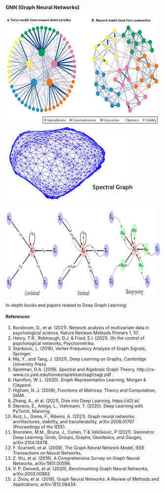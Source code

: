 ### GNN (Graph Neural Networks)

<img src="PscStruc.png" alt="PscStruc.png" style="height: 360px; width:615px;"/>

<img src="SpectralGraph1.png" alt="SpectralGraph.png" style="height: 257px; width:424px;"/>

<img src="GNNdataflow.png" alt="GNNdataflow.png" style="height: 295px; width:1231px;"/>

In-depth books and papers related to Deep Graph Learning:
#### References
<ol>
<li>
Borsboom, D., et al. (2021). Network analysis of multivariate data in psychological science, Nature Reviews Methods Primers 1, 57.
</li>
<li>
Henry, T.R., Robinaugh, D.J. & Fried, E.I. (2021). On the control of psychological networks, Psychometrika.
</li>  
<li>
  Stankovic, L. (2018), Vertex-Frequency Analysis of Graph Signals, Springer.
</li>
<li>
  Ma, Y., and Tang, J. (2021), Deep Learning on Graphs, Cambridge University Press.
</li> 
<li>
  Spielman, D.A. (2019). Spectral and Algebraic Graph Theory, http://cs-www.cs.yale.edu/homes/spielman/sagt/sagt.pdf .
</li>  
<li>
  Hamilton, W. L. (2020). Graph Representation Learning, Morgan & Claypool.
</li>  
<li>
  Higham, N. J. (2008), Functions of Matrices: Theory and Computation, SIAM.
</li>
<li>
  Zhang, A., et al. (2021), Dive into Deep Learning, https://d2l.ai/
</li>
<li>
  Stevens, E., Antiga, L., Viehmann, T. (2020). Deep Learning with PyTorch,  Manning.
</li> 
<li>
Ruiz, L., Gama, F.,  Ribeiro, A. (2021). Graph neural networks: architectures, stability, and transferability, arXiv:2008.01767 (Proceedings of the IEEE).
</li>
<li>
  Bronstein, M.M., Bruna, J., Cohen, T & Veličković, P (2021). Geometric Deep Learning: Grids, Groups, Graphs, Geodesics, and Gauges, arXiv:2104.13478.
</li>  
<li>
  F. Scarselli, et al. (2009), The Graph Neural Network Model, IEEE Transactions on Neural Networks.
</li>
<li>
  Z. Wu, et al. (2019), A Comprehensive Survey on Graph Neural Networks, arXiv:1901.00596.
</li>
<li>
  V. P. Dwivedi, et al. (2020), Benchmarking Graph Neural Networks, arXiv:2003.00982.
</li>
<li>
  J. Zhou, et al. (2018), Graph Neural Networks: A Review of Methods and Applications, arXiv:1812.08434.
</li>
</ol>
